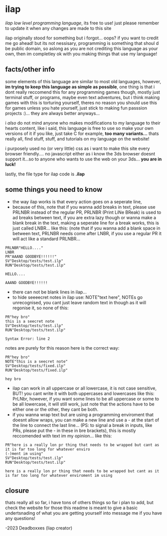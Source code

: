 # ilap
*ilap low level programming language*, its free to use! just please remember to update it when any changes are made to this site

ilap originally stood for something but i forgot... oops?
if you want to credit me go ahead! but its not nessisary, programming is something that shoul d be public domain, so aslong as you are not crediting this language as your own, then im completley ok with you making things that use my language!
## facts/other info
some elements of this language are similar to most old languages, however, **im trying to keep this language as simple as possible**, one thing is that i dont really reccomend this for any programming games though, mostly just terminal stuff, or programs, maybe even text adventures, but i think making games with this is torturing yourself, theres no reason you should use this for games unless you hate yourself, just stick to making fun passsion projects :)... they are always better anyways...

i *also* do not mind anyone who makes modifications to my language to their hearts content, like i said, this language is free to use so make your own versions of it if you like, just take C for example, **too many variants...**
thats really all, find stuff, stuff, and tutorials on my language on the website!

i purposely used no (or very little) css as i want to make this site every browser friendly.... no javascript either as i know the 3ds browser doesnt support it...so to anyone who wants to use the web on your 3ds... **you are in luck!**

lastly, the file type for ilap code is **.ilap**
## some things you need to know
- the way ilap works is that every action goes on a seperate line,
- because of this, note that if you wanna add breaks in text, please use PRLNBR instead of the regular PR, PRLNBR (Print LiNe BReak) is used to ad breaks between text, if you are extra lazy though or wanna make a blank break in the text, making a seperate line for a break works, this is just called LNBR... like this: (note that if you wanna add a blank space in between text, PRLNBR needs come after LNBR, if you use a regular PR it will act like a standard PRLNBR...
```
PRLNBR"HELLO...."
LNBR
PR"AAAND GOODBYE!!!!!!"
SV"Desktop/tests/test.ilp"
RUN"Desktop/tests/test.ilp"

HELLO....

AAAND GOODBYE!!!!!!
```
- there can not be blank lines in ilap...
- to hide seeeecret notes in ilap use: NOTE"text here", NOTEs go unrecognised, you cant just leave random text in though as it will regonise it, so none of this:
```
PR"hey bro"
this is a seecret note
SV"Desktop/tests/test.ilp"
RUN"Desktop/tests/test.ilp"

Syntax Error: line 2
```
notes are purely for this reason
here is the correct way:
```
PR"hey bro"
NOTE"this is a seecret note"
SV"Desktop/tests/fixed.ilp"
RUN"Desktop/tests/fixed.ilp"

hey bro
```
- ilap can work in all uppercase or all lowercase, it is not case sensitive, BUT! you cant write it with both uppercases and lowercases like this: PrLNbr, however, if you want some lines to be all uppercase or some to be all lowercase, it will still work, just note that the actions have to be either one or the other, they cant be both.
- if you wanna wrap text but are using a programming enviroment that doesnt allow wraps, you can make a new line and use a - at the start of the line to connect the last line... (PS:  to signal a break in inputs, like PRs, please put the - in these in bre brackets), this is mostly reccomended with text im my opinion...  like this:
```
PR"here is a really lon pr thing that needs to be wrapped but cant as it is far too long for whatever enviro
(-)ment im using"
SV"Desktop/tests/test.ilp"
RUN"Desktop/tests/test.ilp"

here is a really lon pr thing that needs to be wrapped but cant as it is far too long for whatever enviroment im using
```
## closure
thats really all so far, i have tons of others things so far i plan to add, but check the website for those
this readme is meant to give a basic undertsnading of what you are getting yourself into
message me if you have any questions!

-2023 Deadboxxes (liap creator)
